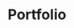 ---
title: "Portfolio"
# page header background image
page_header_bg: "images/banner/banner1.jpg"
# meta description
description: "This is meta description."
# save as draft
draft: true
---
